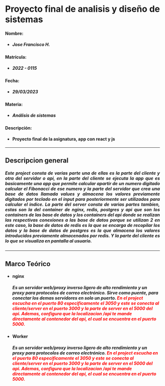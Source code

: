 # Proyecto final de analisis y diseño de sistemas

#### Nombre:
+ ##### Jose Francisco H.

#### Matrícula:
+ ##### 2022 - 0115

#### Fecha: 
+ ##### 29/03/2023

#### Materia: 
+ ##### Análisis de sistemas

#### Descripción: 
+ #### Proyecto final de la asignatura, app con react y js

---

## Descripcion general

##### <p style="text-align:justify;">Este project consta de varias parte una de ellas es la parte del cliente y otra del servidor o api, en la parte del cliente se ejecuta la app que es basicamente una app que permite calcular apartir de un numero digitado calcular el Fibonacci de ese numero y la parte del servidor que crea una base de datos llamada values y almacena los valores previamente digitados por teclado en el input para posteriormente ser utilizados para calcular el indice. La parte del server consta de varias partes tambien, estas son la del container de nginx, redis, postgres y api que son los containers de las base de datos y los containers del api donde se realizan las respectivas conexiones a las base de datos porque se utilizan 2 en este caso, la base de datos de redis es la que se encarga de recopilar los datos y la base de datos de postgres es la que almacena los valores introducidos previamente almacenados por redis. Y la parte del cliente es lo que se visualiza en pantalla al usuario.</p>

<hr>

## Marco Teórico

+ #### nginx

    ##### Es un servidor web/proxy inverso ligero de alto rendimiento y un proxy para protocolos de correo electrónico. Sirve como puente, para conectar los demas servidores en solo un puerto. <i style="color:red;">En el project escucha en el puerto 80 especificamente el 3050 y este se conecta al cliente/server en el puerto 3000 y la parte de server en el 5000 del api. Ademas, configura que la localizacion /api te mande directamente al contenedor del api, el cual se encuentra en el puerto 5000.</i>

+ #### Worker

    ##### Es un servidor web/proxy inverso ligero de alto rendimiento y un proxy para protocolos de correo electrónico. <i style="color:red;">En el project escucha en el puerto 80 especificamente el 3050 y este se conecta al cliente/server en el puerto 3000 y la parte de server en el 5000 del api. Ademas, configura que la localizacion /api te mande directamente al contenedor del api, el cual se encuentra en el puerto 5000.</i>